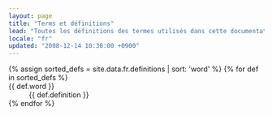 ```yaml
---
layout: page
title: "Terms et définitions"
lead: "Toutes les définitions des termes utilisés dans cette documentation."
locale: "fr"
updated: "2008-12-14 10:30:00 +0900"
---
```


<dl>
{% assign sorted_defs = site.data.fr.definitions | sort: 'word' %}
{% for def in sorted_defs %}
  <dt id="{{ def.anchor }}">{{ def.word }}</dt>
  <dd>{{ def.definition }}</dd>
{% endfor %}
</dl>